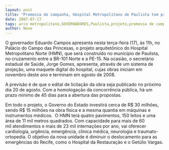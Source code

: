 ```yaml
---
layout: post
title: "Promessa de campanha, Hospital Metropolitano de Paulista tem projeto lançado pelo governador"
date: 2007-07-17
tags: arco metropolitano,GOVERNADORES,Paulista,projeto,promessa de campanha
author: None
---
```

O governador Eduardo Campos apresenta nesta ter&ccedil;a-feira (17), &agrave;s 11h, no Pal&aacute;cio do Campo das Princesas, o projeto arquitet&ocirc;nico do Hospital Metropolitano Norte (HMN), que ser&aacute; constru&iacute;do no munic&iacute;pio de Paulista, no cruzamento entre a BR-101 Norte e a PE-15. 
Na ocasi&atilde;o, o secret&aacute;rio estadual de Sa&uacute;de, Jorge Gomes, apresenta, atrav&eacute;s de um sistema de proje&ccedil;&atilde;o, uma maquete digital do hospital, cujas obras iniciam em novembro deste ano e terminam em agosto de 2008. 

A previs&atilde;o &eacute; de que o edital de licita&ccedil;&atilde;o da obra seja publicado no pr&oacute;ximo dia 20 de agosto. Com a homologa&ccedil;&atilde;o da concorr&ecirc;ncia p&uacute;blica, h&aacute; um prazo m&iacute;nimo de 45 dias para a abertura das propostas.&nbsp;

Em todo o projeto, o Governo do Estado investir&aacute; cerca de R$ 30 milh&otilde;es, sendo R$ 15 milh&otilde;es na obra f&iacute;sica e a mesma quantia em m&aacute;quinas e instrumentos m&eacute;dicos.&nbsp;
O HMN ter&aacute; quatro pavimentos, 150 leitos&nbsp;e uma &aacute;rea de 11 mil metros quadrados. Com capacidade para mais de 60 mil&nbsp;atendimentos e mais de 23 mil&nbsp;interna&ccedil;&otilde;es por ano, vai oferecer cardiologia, urg&ecirc;ncia, emerg&ecirc;ncia, cl&iacute;nica m&eacute;dica, neurologia e traumato-ortopedia. 
O objetivo da nova unidade &eacute; diminuir o deslocamento para as emerg&ecirc;ncias do Recife, como o Hospital da Restaura&ccedil;&atilde;o e o Get&uacute;lio Vargas. 